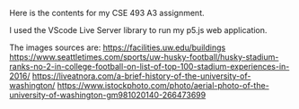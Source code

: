 Here is the contents for my CSE 493 A3 assignment. 

I used the VScode Live Server library to run my p5.js web application. 

The images sources are:
https://facilities.uw.edu/buildings
https://www.seattletimes.com/sports/uw-husky-football/husky-stadium-ranks-no-2-in-college-football-on-list-of-top-100-stadium-experiences-in-2016/
https://liveatnora.com/a-brief-history-of-the-university-of-washington/
https://www.istockphoto.com/photo/aerial-photo-of-the-university-of-washington-gm981020140-266473699
